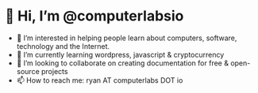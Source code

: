 # 👋 Hi, I’m @computerlabsio
- 👀 I’m interested in helping people learn about computers, software, technology and the Internet. 
- 🌱 I’m currently learning wordpress, javascript & cryptocurrency 
- 💞️ I’m looking to collaborate on creating documentation for free & open-source projects
- 📫 How to reach me: ryan AT computerlabs DOT io
<!---
computerlabsio/computerlabsio is a ✨ special ✨ repository because its `README.md` (this file) appears on your GitHub profile.
You can click the Preview link to take a look at your changes.
--->
